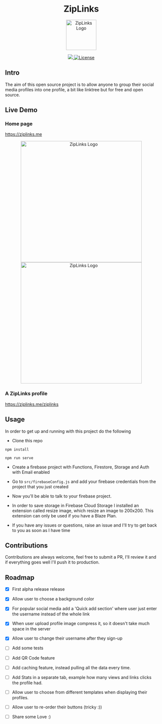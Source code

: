 <center><h1> ZipLinks</h1></center>
<p align="center">
  <a href="https://ziplinks.me" target="_blank">
    <img alt="ZipLinks Logo" width="100" src="https://firebasestorage.googleapis.com/v0/b/ziplinks-c8231.appspot.com/o/ziplinks_logo_200x200.png?alt=media&token=7e416156-fb56-4d39-ae62-2b4a37fd44af">
  </a>
</p>

<p align="center">
  <a href="">
    <img src="https://img.shields.io/badge/PRs-welcome-brightgreen.svg?style=flat-square">
  </a>


  
  <a href="https://github.com/vuetifyjs/vuetify/blob/master/LICENSE.md">
    <img src="https://img.shields.io/npm/l/vuetify.svg" alt="License">
  </a>
 
  <br>
</p>


## Intro 

The aim of this open source project is to allow anyone to group their social media profiles into one profile, a bit like linktree but for free and open source.


## Live Demo

### Home page

https://ziplinks.me

<p align="center">
  <a href="https://ziplinks.me" target="_blank">
    <img alt="ZipLinks Logo" width="400" src="https://firebasestorage.googleapis.com/v0/b/glanceprofile.appspot.com/o/ziplinks_sample2.png?alt=media&token=25eda8f5-6006-4d33-8bed-36d3abdb7d64">
        <img alt="ZipLinks Logo" width="400" src="https://firebasestorage.googleapis.com/v0/b/glanceprofile.appspot.com/o/ziplinks_sample.png?alt=media&token=652de470-690f-456b-96c5-3295892cdf85">
  </a>
</p>

### A ZipLinks profile

https://ziplinks.me/ziplinks


## Usage

In order to get up and running with this project do the following

- Clone this repo

```
npm install
``` 
```
npm run serve
```
- Create a firebase project with Functions, Firestore, Storage and Auth with Email enabled

- Go to ```src/firebaseConfig.js``` and add your firebase credentials from the project that you just created

- Now you'll be able to talk to your firebase project.

- In order to save storage in Firebase Cloud Storage I installed an extension called resize image, which resize an image to 200x200. This extension can only be used if you have a Blaze Plan.

- If you have any issues or questions, raise an issue and I'll try to get back to you as soon as I have time



## Contributions

Contributions are always welcome, feel free to submit a PR, I'll review it and if everything goes well I'll push it to production.

## Roadmap
- [x] First alpha release release
- [x] Allow user to choose a background color
- [x] For popular social media add a 'Quick add section' where user just enter the username instead of the whole link
- [x] When user upload profile image compress it, so it doesn't take much space in the server
- [x] Allow user to change their username after they sign-up
- [ ] Add some tests
- [ ] Add QR Code feature
- [ ] Add caching feature, instead pulling all the data every time.
- [ ] Add Stats in a separate tab, example how many views and links clicks the profile had.
- [ ] Allow user to choose from different templates when displaying their profiles. 
- [ ] Allow user to re-order their buttons (tricky :))
- [ ] Share some Love :) 



